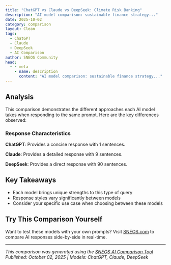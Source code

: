 ```yaml
---
title: "ChatGPT vs Claude vs DeepSeek: Climate Risk Banking"
description: "AI model comparison: sustainable finance strategy..."
date: 2025-10-02
category: comparison
layout: Clean
tags:
  - ChatGPT
  - Claude
  - DeepSeek
  - AI Comparison
author: SNEOS Community
head:
  - - meta
    - name: description
      content: "AI model comparison: sustainable finance strategy..."
---
```


<ChatComparison
  title="ChatGPT vs Claude vs DeepSeek: Climate Risk Banking"
  prompt="sustainable finance strategy"
  :responses='{
    "ChatGPT": "Error calling OpenAI API.",
    "Claude": "# Sustainable Finance Strategy\n\n## Core Components\n\n### **1. ESG Integration**\n- **Environmental**: Climate risk assessment, carbon footprint reduction, green investments\n- **Social**: Community impact, labor practices, diversity and inclusion\n- **Governance**: Ethical leadership, transparency, stakeholder engagement\n\n### **2. Strategic Framework**\n\n#### **Assessment Phase**\n- Current sustainability baseline analysis\n- Risk and opportunity identification\n- Stakeholder mapping and materiality assessment\n- Regulatory compliance review\n\n#### **Goal Setting**\n- Science-based targets (SBTs)\n- Net-zero commitments\n- SDG alignment\n- KPI development and tracking\n\n### **3. Implementation Strategies**\n\n#### **Investment Approaches**\n- **ESG Screening**: Negative/positive screening\n- **Thematic Investing**: Clean energy, sustainable agriculture, water management\n- **Impact Investing**: Measurable positive outcomes\n- **Green Bonds**: Climate and environmental projects\n\n#### **Risk Management**\n- Climate scenario analysis\n- Transition risk assessment\n- Physical risk evaluation\n- Stranded asset identification\n\n### **4. Financing Mechanisms**\n\n#### **Green Finance Products**\n- Green loans and mortgages\n- Sustainability-linked bonds\n- Carbon credits and offsets\n- Blended finance structures\n\n#### **Innovation Funding**\n- Clean technology ventures\n- Circular economy initiatives\n- Nature-based solutions\n- Digital sustainability platforms\n\n### **5. Measurement \u0026 Reporting**\n\n#### **Key Metrics**\n- Carbon intensity reduction\n- Renewable energy percentage\n- Sustainable revenue growth\n- Social impact indicators\n\n#### **Disclosure Standards**\n- TCFD recommendations\n- GRI standards\n- SASB frameworks\n- EU Taxonomy compliance\n\n## Benefits\n\n### **Financial Returns**\n- Risk mitigation and resilience\n- Access to growing sustainable markets\n- Lower cost of capital\n- Enhanced investor appeal\n\n### **Strategic Advantages**\n- Brand differentiation\n- Regulatory preparedness\n- Talent attraction\n- Stakeholder trust\n\n## Implementation Roadmap\n\n1. **Year 1**: Assessment, strategy development, pilot programs\n2. **Year 2-3**: Scale implementation, partnership building\n3. **Year 4-5**: Performance optimization, market leadership\n\nWould you like me to elaborate on any specific aspect of sustainable finance strategy?",
    "DeepSeek": "Of course. Here is a comprehensive overview of a **Sustainable Finance Strategy**, broken down into its core components, drivers, and implementation steps.\n\n### What is a Sustainable Finance Strategy?\n\nA **Sustainable Finance Strategy** is a comprehensive plan that integrates Environmental, Social, and Governance (ESG) criteria into a company\u0027s or financial institution\u0027s financial decision-making, products, and risk management processes. It\u0027s not just about \u0022green\u0022 projects; it\u0027s a fundamental shift in how capital is allocated to support long-term value creation while addressing global challenges like climate change and social inequality.\n\n---\n\n### Core Components of a Robust Sustainable Finance Strategy\n\nA successful strategy is built on several interconnected pillars:\n\n**1. Governance \u0026 Leadership:**\n*   **Board \u0026 C-Suite Commitment:** The board and senior management must champion the strategy, setting clear goals and accountability.\n*   **Integration into Policies:** Embed ESG considerations into existing credit, investment, and risk management policies.\n*   **Clear Roles \u0026 Responsibilities:** Designate a team or individual (e.g., Chief Sustainability Officer) to oversee implementation.\n\n**2. ESG Integration \u0026 Risk Management:**\n*   **ESG Risk Assessment:** Systematically identify, assess, and manage ESG-related risks (e.g., climate-related physical and transition risks, supply chain labor issues, data privacy breaches).\n*   **Due Diligence:** Incorporate ESG factors into the due diligence process for all investments and loans.\n*   **Scenario Analysis:** Use tools like climate scenario analysis to understand the potential financial impact of different future states.\n\n**3. Product \u0026 Service Innovation:**\n*   **Green Bonds/Loans:** Raise capital for specifically defined environmental projects (e.g., renewable energy, energy efficiency).\n*   **Social Bonds:** Finance projects with positive social outcomes (e.g., affordable housing, healthcare, education).\n*   **Sustainability-Linked Bonds/Loans (SLBs/SLLs):** General-purpose instruments where the financial terms (like interest rate) are tied to the achievement of predefined ESG performance targets (e.g., reducing carbon emissions).\n*   **ESG Funds \u0026 ETFs:** Offer investment products that screen for companies based on their ESG performance.\n\n**4. Transparency \u0026 Reporting:**\n*   **Adopt Frameworks:** Use globally recognized frameworks like the **Task Force on Climate-related Financial Disclosures (TCFD)**, **International Sustainability Standards Board (ISSB)**, and the **EU\u0027s Sustainable Finance Disclosure Regulation (SFDR)**.\n*   **Annual Reporting:** Publish detailed sustainability reports alongside annual financial reports.\n*   **Data Integrity:** Ensure the data used for reporting is accurate, verifiable, and comparable.\n\n**5. Stakeholder Engagement:**\n*   **Investors:** Proactively communicate the strategy to address the growing demand for sustainable investments.\n*   **Clients \u0026 Customers:** Develop products that meet their sustainability preferences and help them transition.\n*   **Regulators:** Stay ahead of and comply with evolving regulations (e.g., EU Taxonomy).\n*   **Employees:** Engage and train staff to foster a culture of sustainability.\n\n---\n\n### Key Drivers for Adopting a Sustainable Finance Strategy\n\n| Driver | Description |\n| :--- | :--- |\n| **Risk Management** | Proactively managing ESG risks (climate change, resource scarcity, social unrest) that can lead to significant financial losses. |\n| **Investor Demand** | Growing pressure from institutional investors (like BlackRock) and asset owners who see ESG performance as a proxy for good management and long-term resilience. |\n| **Regulatory Pressure** | Governments and regulators worldwide are mandating ESG disclosures and promoting sustainable finance (e.g., EU Green Deal, SFDR, TCFD adoption). |\n| **Competitive Advantage** | Attracting top talent, winning contracts with ESG-minded clients, and enhancing brand reputation and customer loyalty. |\n| **Financial Performance** | Evidence shows that companies with strong ESG profiles can have lower costs of capital, better operational performance, and are more resilient during market downturns. |\n| **Access to Capital** | The rapidly growing market for green and sustainable bonds provides a new and often cheaper source of funding. |\n\n---\n\n### A Step-by-Step Implementation Plan\n\n**Phase 1: Foundation \u0026 Assessment (3-6 months)**\n1.  **Secure Leadership Buy-in:** Present the business case to the board and C-suite.\n2.  **Conduct a Materiality Assessment:** Identify the ESG issues most critical to your business and stakeholders.\n3.  **Benchmark \u0026 Gap Analysis:** Compare your current practices against competitors and industry best practices.\n\n**Phase 2: Strategy Development (6-9 months)**\n4.  **Set Ambitious but Realistic Goals:** Define clear, measurable, and time-bound targets (e.g., \u0022Achieve net-zero financed emissions by 2050,\u0022 \u0022Increase green lending to 30% of portfolio by 2030\u0022).\n5.  **Develop a Financing Framework:** Create the formal framework for issuing green, social, or sustainability-linked instruments. This often requires external review (Second Party Opinion).\n6.  **Integrate into Policies:** Update credit, investment, and risk manuals to include ESG criteria.\n\n**Phase 3: Execution \u0026 Integration (Ongoing)**\n7.  **Launch Products \u0026 Transactions:** Execute the first green bond, SLL, or ESG fund.\n8.  **Train Employees:** Roll out training programs for relationship managers, risk analysts, and investment teams.\n9.  **Embed in Culture:** Use internal communications and incentives to make sustainability a core part of the corporate DNA.\n\n**Phase 4: Monitoring \u0026 Reporting (Ongoing)**\n10. **Track Performance:** Monitor progress against your goals using Key Performance Indicators (KPIs).\n11. **Report Transparently:** Publish annual sustainability reports and TCFD-aligned disclosures.\n12. **Review \u0026 Adapt:** Continuously refine the strategy based on performance, new regulations, and stakeholder feedback.\n\n---\n\n### Common Challenges \u0026 Pitfalls\n\n*   **Greenwashing:** Making misleading claims about the sustainability of products or performance. This can destroy reputation and lead to regulatory fines. **Mitigation:** Be transparent, use robust frameworks, and seek external verification.\n*   **Data Availability \u0026 Quality:** ESG data can be inconsistent and difficult to compare. **Mitigation:** Invest in data management systems and engage with portfolio companies to improve their reporting.\n*   **Lack of Standardization:** While frameworks are converging, definitions (e.g., what is \u0022green\u0022) can still vary. **Mitigation:** Adopt the most stringent and widely accepted standards (e.g., EU Taxonomy).\n*   **Short-termism:** Balancing long-term sustainability goals with quarterly earnings pressure. **Mitigation:** Clearly articulate the long-term financial benefits to investors.\n\n### Conclusion\n\nA Sustainable Finance Strategy is no longer a niche or \u0022nice-to-have\u0022 initiative. It is a critical component of modern corporate and financial strategy, essential for managing risk, securing capital, and ensuring long-term viability in a world increasingly defined by environmental and social challenges. A well-executed strategy turns these challenges into opportunities for growth and innovation."
  }'
  published-date="09:37"
/>

## Analysis

This comparison demonstrates the different approaches each AI model takes when responding to the same prompt. Here are the key differences observed:

### Response Characteristics

**ChatGPT**: Provides a concise response with 1 sentences. 

**Claude**: Provides a detailed response with 9 sentences. 

**DeepSeek**: Provides a direct response with 90 sentences. 

## Key Takeaways

- Each model brings unique strengths to this type of query
- Response styles vary significantly between models
- Consider your specific use case when choosing between these models

## Try This Comparison Yourself

Want to test these models with your own prompts? Visit [SNEOS.com](https://sneos.com) to compare AI responses side-by-side in real-time.

---

*This comparison was generated using the [SNEOS AI Comparison Tool](https://sneos.com)*
*Published: October 02, 2025 | Models: ChatGPT, Claude, DeepSeek*
